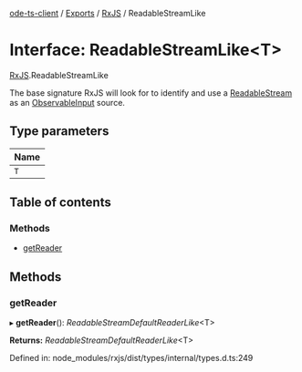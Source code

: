[ode-ts-client](../README.md) / [Exports](../modules.md) / [RxJS](../modules/rxjs.md) / ReadableStreamLike

# Interface: ReadableStreamLike<T\>

[RxJS](../modules/rxjs.md).ReadableStreamLike

The base signature RxJS will look for to identify and use
a [ReadableStream](https://streams.spec.whatwg.org/#rs-class)
as an [ObservableInput](../modules/rxjs.md#observableinput) source.

## Type parameters

Name |
:------ |
`T` |

## Table of contents

### Methods

- [getReader](rxjs.readablestreamlike.md#getreader)

## Methods

### getReader

▸ **getReader**(): *ReadableStreamDefaultReaderLike*<T\>

**Returns:** *ReadableStreamDefaultReaderLike*<T\>

Defined in: node_modules/rxjs/dist/types/internal/types.d.ts:249
